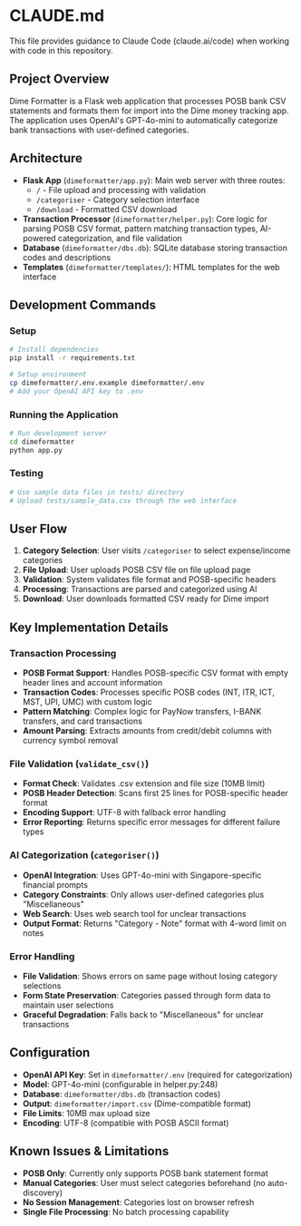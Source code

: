 # CLAUDE.md

This file provides guidance to Claude Code (claude.ai/code) when working with code in this repository.

## Project Overview

Dime Formatter is a Flask web application that processes POSB bank CSV statements and formats them for import into the Dime money tracking app. The application uses OpenAI's GPT-4o-mini to automatically categorize bank transactions with user-defined categories.

## Architecture

- **Flask App** (`dimeformatter/app.py`): Main web server with three routes:
  - `/` - File upload and processing with validation
  - `/categoriser` - Category selection interface  
  - `/download` - Formatted CSV download
- **Transaction Processor** (`dimeformatter/helper.py`): Core logic for parsing POSB CSV format, pattern matching transaction types, AI-powered categorization, and file validation
- **Database** (`dimeformatter/dbs.db`): SQLite database storing transaction codes and descriptions
- **Templates** (`dimeformatter/templates/`): HTML templates for the web interface

## Development Commands

### Setup
```bash
# Install dependencies
pip install -r requirements.txt

# Setup environment
cp dimeformatter/.env.example dimeformatter/.env
# Add your OpenAI API key to .env
```

### Running the Application
```bash
# Run development server
cd dimeformatter
python app.py
```

### Testing
```bash
# Use sample data files in tests/ directory
# Upload tests/sample_data.csv through the web interface
```

## User Flow

1. **Category Selection**: User visits `/categoriser` to select expense/income categories
2. **File Upload**: User uploads POSB CSV file on file upload page
3. **Validation**: System validates file format and POSB-specific headers
4. **Processing**: Transactions are parsed and categorized using AI
5. **Download**: User downloads formatted CSV ready for Dime import

## Key Implementation Details

### Transaction Processing
- **POSB Format Support**: Handles POSB-specific CSV format with empty header lines and account information
- **Transaction Codes**: Processes specific POSB codes (INT, ITR, ICT, MST, UPI, UMC) with custom logic
- **Pattern Matching**: Complex logic for PayNow transfers, I-BANK transfers, and card transactions
- **Amount Parsing**: Extracts amounts from credit/debit columns with currency symbol removal

### File Validation (`validate_csv()`)
- **Format Check**: Validates .csv extension and file size (10MB limit)
- **POSB Header Detection**: Scans first 25 lines for POSB-specific header format
- **Encoding Support**: UTF-8 with fallback error handling
- **Error Reporting**: Returns specific error messages for different failure types

### AI Categorization (`categoriser()`)
- **OpenAI Integration**: Uses GPT-4o-mini with Singapore-specific financial prompts
- **Category Constraints**: Only allows user-defined categories plus "Miscellaneous"
- **Web Search**: Uses web search tool for unclear transactions
- **Output Format**: Returns "Category - Note" format with 4-word limit on notes

### Error Handling
- **File Validation**: Shows errors on same page without losing category selections
- **Form State Preservation**: Categories passed through form data to maintain user selections
- **Graceful Degradation**: Falls back to "Miscellaneous" for unclear transactions

## Configuration

- **OpenAI API Key**: Set in `dimeformatter/.env` (required for categorization)
- **Model**: GPT-4o-mini (configurable in helper.py:248)
- **Database**: `dimeformatter/dbs.db` (transaction codes)
- **Output**: `dimeformatter/import.csv` (Dime-compatible format)
- **File Limits**: 10MB max upload size
- **Encoding**: UTF-8 (compatible with POSB ASCII format)

## Known Issues & Limitations

- **POSB Only**: Currently only supports POSB bank statement format
- **Manual Categories**: User must select categories beforehand (no auto-discovery)
- **No Session Management**: Categories lost on browser refresh
- **Single File Processing**: No batch processing capability